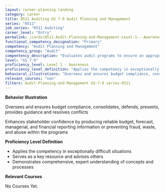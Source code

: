 ```yaml
---
layout: career-planning-landing
category: career
title: 0511 Auditing GS 7-9 Audit Planning and Management
series: "0511"
job_series: "0511 Auditing"
career_level: "Entry"
permalink: /cards/0511-Audit-Planning-and-Management-Level-1---Awareness/
functional_competency_designation: "Primary"
competency: "Audit Planning and Management"
competency_group: "Audit"
compentency_description: "Evaluates audit programs to ensure an appropriate risk-based audit approach, monitors audit progress and reviews working papers and audit reports to ensure audits are properly documented and accomplished in accordance with Generally Accepted Government Auditing Standards (GAGAS) and Generally Accepted Auditing Standards (GAAS)."
level: "GS 7-9"
proficiency_level: Level 1 - Awareness
proficiency_level_definition: "Applies the competency in exceptionally difficult situations ? Serves as a key resource and advises others ? Demonstrates comprehensive, expert understanding of concepts and processes"
behavioral_illustrations: "Oversees and ensures budget compliance, consolidates, defends, presents, provides guidance and resolves conflicts ? Enhances stakeholder confidence by producing reliable budget, forecast, managerial, and financial reporting information or preventing fraud, waste, and abuse within the programs"
relevant_courses: "nan"
filters: Audit-Planning-and-Management GS-7-9 series-0511
---
```


<div id="cfo-card-content-behavioral-illustrations" class="cfo-inner-card-content">
<p><b>Behavior Illustration</b></p>
<p>Oversees and ensures budget compliance, consolidates, defends, presents, provides guidance and resolves conflicts</p>
<p>Enhances stakeholder confidence by producing reliable budget, forecast, managerial, and financial reporting information or preventing fraud, waste, and abuse within the programs</p>
</div>

<div id="cfo-card-content-proficiency-level-definition" class="cfo-inner-card-content">

<p><b>Proficiency Level Definition</b></p>
<ul><li>Applies the competency in exceptionally difficult situations</li>
<li>Serves as a key resource and advises others</li>
<li>Demonstrates comprehensive, expert understanding of concepts and processes</li>
</ul></div>

<div id="cfo-card-content-relevant-courses" class="cfo-inner-card-content">
<p><b>Relevant Courses</b></p>
<div class="cfo-courses-outer">
<div class="cfo-courses-inner">No Courses Yet.</div>
</div>
</div>
